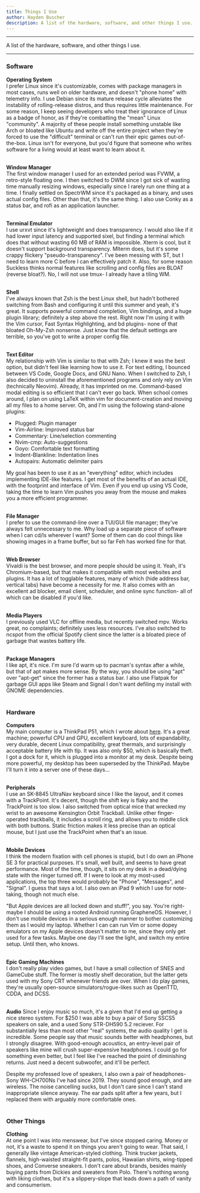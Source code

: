 ```yaml
---
title: Things I Use  
author: Hayden Buscher
description: A list of the hardware, software, and other things I use.
---
```


<div class="border header">
<hr>
<p>A list of the hardware, software, and other things I use.
</p>
<hr>
</div>

### Software  
**Operating System**  
I prefer Linux since it's customizable, comes with package managers in most cases, runs well on older hardware, and doesn't "phone home" with telemetry info. I use Debian since its mature release cycle alleviates the instability of rolling-release distros, and thus requires little maintenance. For some reason, I keep seeing developers who treat their ignorance of Linux as a badge of honor, as if they're combatting the "mean" Linux "community". A majority of these people install something unstable like Arch or bloated like Ubuntu and write off the entire project when they're forced to use the "difficult" terminal or can't run their epic games out-of-the-box. Linux isn't for everyone, but you'd figure that someone who writes software for a living would at least want to learn about it.
<br><br>

**Window Manager**  
The first window manager I used for an extended period was FVWM, a retro-style floating one. I then switched to DWM since I got sick of wasting time manually resizing windows, especially since I rarely run one thing at a time. I finally settled on SpectrWM since it's packaged as a binary, and uses actual config files. Other than that, it's the same thing. I also use Conky as a status bar, and rofi as an application launcher.
<br><br>

**Terminal Emulator**  
I use urxvt since it's lightweight and does transparency. I would also like if it had lower input latency and supported sixel, but finding a terminal which does that without wasting 60 MB of RAM is impossible. Xterm is cool, but it doesn't support background transparency. Mlterm does, but it's some crappy flickery "pseudo-transparency". I've been messing with ST, but I need to learn more C before I can effectively patch it. Also, for some reason Suckless thinks normal features like scrolling and config files are BLOAT (reverse bloat?). No, I will not use tmux- I already have a tiling WM.
<br><br>

**Shell**  
I've always known that Zsh is the best Linux shell, but hadn't bothered switching from Bash and configuring it until this summer and yeah, it's great. It supports powerful command completion, Vim bindings, and a huge plugin library; definitely a step above the rest. Right now I'm using it with the Vim cursor, Fast Syntax Highlighting, and bd plugins- none of that bloated Oh-My-Zsh nonsense. Just know that the default settings are terrible, so you've got to write a proper config file.
<br><br>

**Text Editor**  
My relationship with Vim is similar to that with Zsh; I knew it was the best option, but didn't feel like learning how to use it. For text editing, I bounced between VS Code, Google Docs, and GNU Nano. When I switched to Zsh, I also decided to uninstall the aforementioned programs and only rely on Vim (technically Neovim). Already, it has imprinted on me. Command-based modal editing is so efficient that I can't ever go back. When school comes around, I plan on using LaTeX within vim for document-creation and moving all my files to a home server. Oh, and I'm using the following stand-alone plugins:

- Plugged: Plugin manager
- Vim-Airline: Improved status bar
- Commentary: Line/selection commenting
- Nvim-cmp: Auto-suggestions
- Goyo: Comfortable text formatting
- Indent-Blankline: Indentation lines
- Autopairs: Automatic delimiter pairs

My goal has been to use it as an "everything" editor, which includes implementing IDE-like features. I get most of the benefits of an actual IDE, with the footprint and interface of Vim. Even if you end up using VS Code, taking the time to learn Vim pushes you away from the mouse and makes you a more efficient programmer.
<br><br>

**File Manager**  
I prefer to use the command-line over a TUI/GUI file manager; they've always felt unnecessary to me. Why load up a separate piece of software when I can cd/ls wherever I want? Some of them can do cool things like showing images in a frame buffer, but so far Feh has worked fine for that.
<br><br>

**Web Browser**  
Vivaldi is the best browser, and more people should be using it. Yeah, it's Chromium-based, but that makes it compatible with most websites and plugins. It has a lot of togglable features, many of which (hide address bar, vertical tabs) have become a necessity for me. It also comes with an excellent ad blocker, email client, scheduler, and online sync function- all of which can be disabled if you'd like.
<br><br>

**Media Players**  
I previously used VLC for offline media, but recently switched mpv. Works great, no complaints; definitely uses less resources. I've also switched to ncspot from the official Spotify client since the latter is a bloated piece of garbage that wastes battery life.
<br><br>

**Package Managers**  
I like apt, it's nice. I'm sure I'd warm up to pacman's syntax after a while, but that of apt makes more sense. By the way, you should be using "apt" over "apt-get" since the former has a status bar. I also use Flatpak for garbage GUI apps like Steam and Signal I don't want defiling my install with GNOME dependencies.
<br><br>

### Hardware  
**Computers**  
My main computer is a ThinkPad P51, which I wrote about [here](/coolstuff/computers.html). It's a great machine; powerful CPU and GPU, excellent keyboard, lots of expandability, very durable, decent Linux compatibility, great thermals, and surprisingly acceptable battery life with tlp. It was also only $50, which is basically theft. I got a dock for it, which is plugged into a monitor at my desk. Despite being more powerful, my desktop has been superseded by the ThinkPad. Maybe I'll turn it into a server one of these days...
<br><br>

**Peripherals**  
I use an SK-8845 UltraNav keyboard since I like the layout, and it comes with a TrackPoint. It's decent, though the shift key is flaky and the TrackPoint is too slow. I also switched from optical mice that wrecked my wrist to an awesome Kensington Orbit Trackball. Unlike other finger-operated trackballs, it includes a scroll ring, and allows you to middle click with both buttons. Static friction makes it less precise than an optical mouse, but I just use the TrackPoint when that's an issue.
<br><br>

**Mobile Devices**  
I think the modern fixation with cell phones is stupid, but I do own an iPhone SE 3 for practical purposes. It's small, well built, and seems to have great performance. Most of the time, though, it sits on my desk in a dead/dying state with the ringer turned off. If I were to look at my most-used applications, the top three would probably be "Phone", "Messages", and "Signal". I guess that says a lot. I also own an iPad 9 which I use for note-taking, though not much else. 

"But Apple devices are all locked down and stuff!", you say. You're right- maybe I should be using a rooted Android running GrapheneOS. However, I don't use mobile devices in a serious enough manner to bother customizing them as I would my laptop. Whether I can can run Vim or some dopey emulators on my Apple devices doesn't matter to me, since they only get used for a few tasks. Maybe one day I'll see the light, and switch my entire setup. Until then, who knows.
<br><br>

**Epic Gaming Machines**  
I don't really play video games, but I have a small collection of SNES and GameCube stuff. The former is mostly shelf decoration, but the latter gets used with my Sony CRT whenever friends are over. When I do play games, they're usually open-source simulators/rogue-likes such as OpenTTD, CDDA, and DCSS.
<br><br>

**Audio**
Since I enjoy music so much, it's a given that I'd end up getting a nice stereo system. For $250 I was able to buy a pair of Sony SSCS5 speakers on sale, and a used Sony STR-DH590 5.2 reciever. For substantially less than most other "real" systems, the audio quality I get is incredible. Some people say that music sounds better with headphones, but I strongly disagree. With good-enough acoustics, an entry-level pair of speakers like mine will crush super-expensive headphones. I could go for something even better, but I feel like I've reached the point of diminishing returns. Just need a decent subwoofer, and it'll be perfect.

Despite my professed love of speakers, I also own a pair of headphones- Sony WH-CH700Ns I've had since 2019. They sound good enough, and are wireless. The noise cancelling sucks, but I don't care since I can't stand inappropriate silence anyway. The ear pads split after a few years, but I replaced them with arguably more comfortable ones.
<br><br>

### Other Things
**Clothing**  
At one point I was into menswear, but I've since stopped caring. Money or not, it's a waste to spend it on things you aren't going to wear. That said, I generally like vintage American-styled clothing. Think trucker jackets, flannels, high-waisted straight-fit pants, polos, Hawaiian shirts, wing-tipped shoes, and Converse sneakers. I don't care about brands, besides mainly buying pants from Dickies and sweaters from Polo. There's nothing wrong with liking clothes, but it's a slippery-slope that leads down a path of vanity and consumerism.
